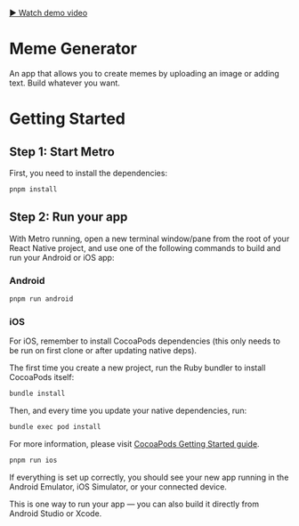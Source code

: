 [▶️ Watch demo video](https://github.com/your-username/your-repo-name/raw/main/github/preview.mp4)

# Meme Generator

An app that allows you to create memes by uploading an image or adding text. Build whatever you want.

# Getting Started

## Step 1: Start Metro

First, you need to install the dependencies:

```sh
pnpm install
```

## Step 2: Run your app

With Metro running, open a new terminal window/pane from the root of your React Native project, and use one of the following commands to build and run your Android or iOS app:

### Android

```sh
pnpm run android
```

### iOS

For iOS, remember to install CocoaPods dependencies (this only needs to be run on first clone or after updating native deps).

The first time you create a new project, run the Ruby bundler to install CocoaPods itself:

```sh
bundle install
```

Then, and every time you update your native dependencies, run:

```sh
bundle exec pod install
```

For more information, please visit [CocoaPods Getting Started guide](https://guides.cocoapods.org/using/getting-started.html).

```sh
pnpm run ios
```

If everything is set up correctly, you should see your new app running in the Android Emulator, iOS Simulator, or your connected device.

This is one way to run your app — you can also build it directly from Android Studio or Xcode.
